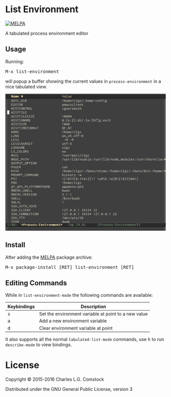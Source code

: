 # List Environment

[![MELPA](http://melpa.org/packages/list-environment-badge.svg)](http://melpa.org/#/list-environment)

A tabulated process environment editor

## Usage

Running:

<kbd>M-x list-environment</kbd>

will popup a buffer showing the current values in `process-environment` in a nice tabulated view.

![List Environment Screenshot](list-environment-screenshot.png)

## Install

After adding the [MELPA](http://melpa.org) package archive:

<kbd>M-x package-install [RET] list-environment [RET]

## Editing Commands

While in `list-environment-mode` the following commands are available:

Keybindings  | Description
-------------|--------------------------
<kbd>s</kbd> | Set the environment variable at point to a new value
<kbd>a</kbd> | Add a new environment variable
<kbd>d</kbd> | Clear environment variable at point

It also supports all the normal `tabulated-list-mode` commands, use <kbd>h</kbd> to run `describe-mode` to view bindings.

# License

Copyright © 2015-2016 Charles L.G. Comstock

Distributed under the GNU General Public License, version 3
